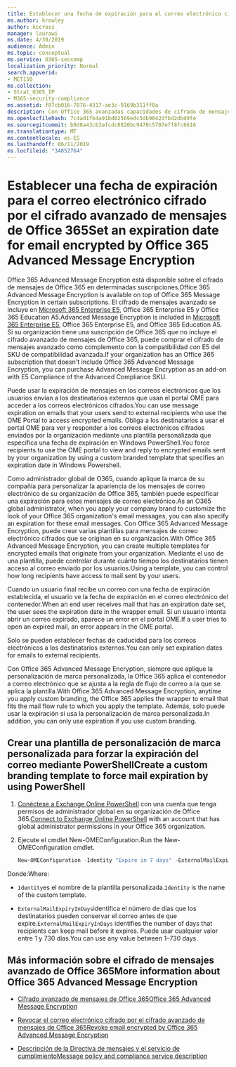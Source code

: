 ```yaml
---
title: Establecer una fecha de expiración para el correo electrónico cifrado por el cifrado avanzado de mensajes de Office 365
ms.author: krowley
author: kccross
manager: laurawi
ms.date: 4/30/2019
audience: Admin
ms.topic: conceptual
ms.service: O365-seccomp
localization_priority: Normal
search.appverid:
- MET150
ms.collection:
- Strat_O365_IP
- M365-security-compliance
ms.assetid: f87cb016-7876-4317-ae3c-9169b311ff8a
description: Con Office 365 avanzadas capacidades de cifrado de mensajes sobre el cifrado de mensajes de Office 365 (OME), puede ampliar su seguridad de correo electrónico estableciendo una fecha de expiración en los correos electrónicos a través de una plantilla personalizada de personalización de marca.
ms.openlocfilehash: 7c4ad1fb4a91bd62569edc5db9042dfbd2dbd9fe
ms.sourcegitcommit: b9d8a43cb3afcdc8820bc9470c5707eff8fc6616
ms.translationtype: MT
ms.contentlocale: es-ES
ms.lasthandoff: 06/11/2019
ms.locfileid: "34852764"
---
```

# <a name="set-an-expiration-date-for-email-encrypted-by-office-365-advanced-message-encryption"></a><span data-ttu-id="5e285-103">Establecer una fecha de expiración para el correo electrónico cifrado por el cifrado avanzado de mensajes de Office 365</span><span class="sxs-lookup"><span data-stu-id="5e285-103">Set an expiration date for email encrypted by Office 365 Advanced Message Encryption</span></span>

<span data-ttu-id="5e285-104">Office 365 Advanced Message Encryption está disponible sobre el cifrado de mensajes de Office 365 en determinadas suscripciones.</span><span class="sxs-lookup"><span data-stu-id="5e285-104">Office 365 Advanced Message Encryption is available on top of Office 365 Message Encryption in certain subscriptions.</span></span> <span data-ttu-id="5e285-105">El cifrado de mensajes avanzado se incluye en [Microsoft 365 Enterprise E5](https://www.microsoft.com/microsoft-365/enterprise/home), Office 365 Enterprise E5 y Office 365 Education A5.</span><span class="sxs-lookup"><span data-stu-id="5e285-105">Advanced Message Encryption is included in [Microsoft 365 Enterprise E5](https://www.microsoft.com/microsoft-365/enterprise/home), Office 365 Enterprise E5, and Office 365 Education A5.</span></span> <span data-ttu-id="5e285-106">Si su organización tiene una suscripción de Office 365 que no incluye el cifrado avanzado de mensajes de Office 365, puede comprar el cifrado de mensajes avanzado como complemento con la compatibilidad con E5 del SKU de compatibilidad avanzada.</span><span class="sxs-lookup"><span data-stu-id="5e285-106">If your organization has an Office 365 subscription that doesn't include Office 365 Advanced Message Encryption, you can purchase Advanced Message Encryption as an add-on with E5 Compliance of the Advanced Compliance SKU.</span></span>

<span data-ttu-id="5e285-107">Puede usar la expiración de mensajes en los correos electrónicos que los usuarios envían a los destinatarios externos que usan el portal OME para acceder a los correos electrónicos cifrados.</span><span class="sxs-lookup"><span data-stu-id="5e285-107">You can use message expiration on emails that your users send to external recipients who use the OME Portal to access encrypted emails.</span></span> <span data-ttu-id="5e285-108">Obliga a los destinatarios a usar el portal OME para ver y responder a los correos electrónicos cifrados enviados por la organización mediante una plantilla personalizada que especifica una fecha de expiración en Windows PowerShell.</span><span class="sxs-lookup"><span data-stu-id="5e285-108">You force recipients to use the OME portal to view and reply to encrypted emails sent by your organization by using a custom branded template that specifies an expiration date in Windows Powershell.</span></span>

<span data-ttu-id="5e285-109">Como administrador global de O365, cuando aplique la marca de su compañía para personalizar la apariencia de los mensajes de correo electrónico de su organización de Office 365, también puede especificar una expiración para estos mensajes de correo electrónico.</span><span class="sxs-lookup"><span data-stu-id="5e285-109">As an O365 global administrator, when you apply your company brand to customize the look of your Office 365 organization's email messages, you can also specify an expiration for these email messages.</span></span> <span data-ttu-id="5e285-110">Con Office 365 Advanced Message Encryption, puede crear varias plantillas para mensajes de correo electrónico cifrados que se originan en su organización.</span><span class="sxs-lookup"><span data-stu-id="5e285-110">With Office 365 Advanced Message Encryption, you can create multiple templates for encrypted emails that originate from your organization.</span></span> <span data-ttu-id="5e285-111">Mediante el uso de una plantilla, puede controlar durante cuánto tiempo los destinatarios tienen acceso al correo enviado por los usuarios.</span><span class="sxs-lookup"><span data-stu-id="5e285-111">Using a template, you can control how long recipients have access to mail sent by your users.</span></span>

<span data-ttu-id="5e285-112">Cuando un usuario final recibe un correo con una fecha de expiración establecida, el usuario ve la fecha de expiración en el correo electrónico del contenedor.</span><span class="sxs-lookup"><span data-stu-id="5e285-112">When an end user receives mail that has an expiration date set, the user sees the expiration date in the wrapper email.</span></span> <span data-ttu-id="5e285-113">Si un usuario intenta abrir un correo expirado, aparece un error en el portal OME.</span><span class="sxs-lookup"><span data-stu-id="5e285-113">If a user tries to open an expired mail, an error appears in the OME portal.</span></span>

<span data-ttu-id="5e285-114">Solo se pueden establecer fechas de caducidad para los correos electrónicos a los destinatarios externos.</span><span class="sxs-lookup"><span data-stu-id="5e285-114">You can only set expiration dates for emails to external recipients.</span></span>

<span data-ttu-id="5e285-115">Con Office 365 Advanced Message Encryption, siempre que aplique la personalización de marca personalizada, la Office 365 aplica el contenedor a correo electrónico que se ajusta a la regla de flujo de correo a la que se aplica la plantilla.</span><span class="sxs-lookup"><span data-stu-id="5e285-115">With Office 365 Advanced Message Encryption, anytime you apply custom branding, the Office 365 applies the wrapper to email that fits the mail flow rule to which you apply the template.</span></span> <span data-ttu-id="5e285-116">Además, solo puede usar la expiración si usa la personalización de marca personalizada.</span><span class="sxs-lookup"><span data-stu-id="5e285-116">In addition, you can only use expiration if you use custom branding.</span></span>

## <a name="create-a-custom-branding-template-to-force-mail-expiration-by-using-powershell"></a><span data-ttu-id="5e285-117">Crear una plantilla de personalización de marca personalizada para forzar la expiración del correo mediante PowerShell</span><span class="sxs-lookup"><span data-stu-id="5e285-117">Create a custom branding template to force mail expiration by using PowerShell</span></span>

1. <span data-ttu-id="5e285-118">[Conéctese a Exchange Online PowerShell](https://docs.microsoft.com/en-us/powershell/exchange/exchange-online/connect-to-exchange-online-powershell/connect-to-exchange-online-powershell) con una cuenta que tenga permisos de administrador global en su organización de Office 365.</span><span class="sxs-lookup"><span data-stu-id="5e285-118">[Connect to Exchange Online PowerShell](https://docs.microsoft.com/en-us/powershell/exchange/exchange-online/connect-to-exchange-online-powershell/connect-to-exchange-online-powershell) with an account that has global administrator permissions in your Office 365 organization.</span></span>

2. <span data-ttu-id="5e285-119">Ejecute el cmdlet New-OMEConfiguration.</span><span class="sxs-lookup"><span data-stu-id="5e285-119">Run the New-OMEConfiguration cmdlet.</span></span>

     ```powershell
     New-OMEConfiguration -Identity "Expire in 7 days" -ExternalMailExpiryInDays 7
     ```

<span data-ttu-id="5e285-120">Donde:</span><span class="sxs-lookup"><span data-stu-id="5e285-120">Where:</span></span>

- <span data-ttu-id="5e285-121">`Identity`es el nombre de la plantilla personalizada.</span><span class="sxs-lookup"><span data-stu-id="5e285-121">`Identity` is the name of the custom template.</span></span>

- <span data-ttu-id="5e285-122">`ExternalMailExpiryInDays`identifica el número de días que los destinatarios pueden conservar el correo antes de que expire.</span><span class="sxs-lookup"><span data-stu-id="5e285-122">`ExternalMailExpiryInDays` identifies the number of days that recipients can keep mail before it expires.</span></span> <span data-ttu-id="5e285-123">Puede usar cualquier valor entre 1 y 730 días.</span><span class="sxs-lookup"><span data-stu-id="5e285-123">You can use any value between 1–730 days.</span></span>

## <a name="more-information-about-office-365-advanced-message-encryption"></a><span data-ttu-id="5e285-124">Más información sobre el cifrado de mensajes avanzado de Office 365</span><span class="sxs-lookup"><span data-stu-id="5e285-124">More information about Office 365 Advanced Message Encryption</span></span>

- [<span data-ttu-id="5e285-125">Cifrado avanzado de mensajes de Office 365</span><span class="sxs-lookup"><span data-stu-id="5e285-125">Office 365 Advanced Message Encryption</span></span>](ome-advanced-message-encryption.md)

- [<span data-ttu-id="5e285-126">Revocar el correo electrónico cifrado por el cifrado avanzado de mensajes de Office 365</span><span class="sxs-lookup"><span data-stu-id="5e285-126">Revoke email encrypted by Office 365 Advanced Message Encryption</span></span>](revoke-ome-encrypted-mail.md)

- [<span data-ttu-id="5e285-127">Descripción de la Directiva de mensajes y el servicio de cumplimiento</span><span class="sxs-lookup"><span data-stu-id="5e285-127">Message policy and compliance service description</span></span>](https://docs.microsoft.com/en-us/office365/servicedescriptions/exchange-online-service-description/message-policy-and-compliance)
